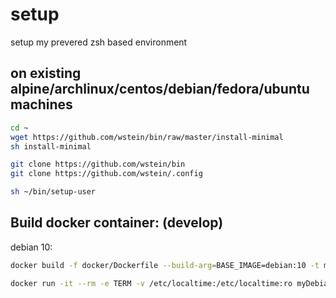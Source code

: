 # setup
setup my prevered zsh based environment
## on existing alpine/archlinux/centos/debian/fedora/ubuntu machines

```sh
cd ~
wget https://github.com/wstein/bin/raw/master/install-minimal
sh install-minimal

git clone https://github.com/wstein/bin
git clone https://github.com/wstein/.config

sh ~/bin/setup-user
```
## Build docker container: (develop)

debian 10:
```sh
docker build -f docker/Dockerfile --build-arg=BASE_IMAGE=debian:10 -t myDebianImage .

docker run -it --rm -e TERM -v /etc/localtime:/etc/localtime:ro myDebianImage
```
